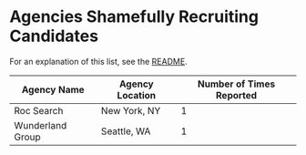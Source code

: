 # Agencies Shamefully Recruiting Candidates

For an explanation of this list, see the [README](readme.md).

Agency Name | Agency Location | Number of Times Reported
------------|-----------------|-------------------------
Roc Search | New York, NY | 1
Wunderland Group | Seattle, WA | 1